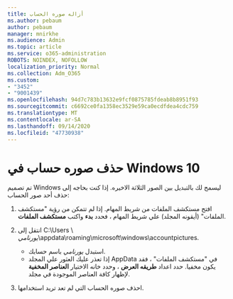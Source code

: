 ```yaml
---
title: أزاله صوره الحساب
ms.author: pebaum
author: pebaum
manager: mnirkhe
ms.audience: Admin
ms.topic: article
ms.service: o365-administration
ROBOTS: NOINDEX, NOFOLLOW
localization_priority: Normal
ms.collection: Adm_O365
ms.custom:
- "3452"
- "9001439"
ms.openlocfilehash: 94d7c783b13632e9fcf0875785fdeab8b8951f93
ms.sourcegitcommit: c6692ce0fa1358ec3529e59ca0ecdfdea4cdc759
ms.translationtype: MT
ms.contentlocale: ar-SA
ms.lasthandoff: 09/14/2020
ms.locfileid: "47730938"
---
```

# <a name="delete-an-account-picture-in-windows-10"></a>حذف صوره حساب في Windows 10

تم تصميم Windows ليسمح لك بالتبديل بين الصور الثلاثة الاخيره. إذا كنت بحاجه إلى حذف أحد صور الحساب:

1. افتح مستكشف الملفات من شريط المهام. إذا لم تتمكن من رؤية "مستكشف الملفات" (أيقونه المجلد) علي شريط المهام ، فحدد **بدء** واكتب **مستكشف الملفات**.

2. انتقل إلى C:\Users \\ *يورنامي*\appdata\roaming\microsoft\windows\accountpictures. 
    - استبدل *يورنامي* باسم حسابك.
    - إذا تعذر عليك العثور علي المجلد AppData في "مستكشف الملفات" ، فقد يكون مخفيا. حدد اعداد **طريقه العرض** ، وحدد خانه الاختيار **العناصر المخفية** لإظهار كافة العناصر الموجودة في مجلد.

3. احذف صوره الحساب التي لم تعد تريد استخدامها.
 
 